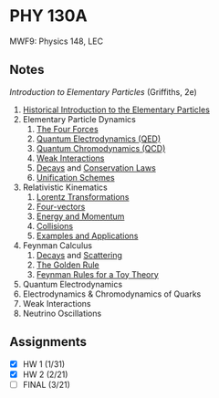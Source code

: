 # PHY 130A
MWF9: Physics 148, LEC
## Notes
*Introduction to Elementary Particles* (Griffiths, 2e)
1. [Historical Introduction to the Elementary Particles](../notes/history-particle-physics.md)
2. Elementary Particle Dynamics
	1. [The Four Forces](../notes/fundamental-interaction.md)
	2. [Quantum Electrodynamics (QED)](../notes/quantum-electrodynamics.md)
	3. [Quantum Chromodynamics (QCD)](../notes/quantum-chromodynamics.md)
	4. [Weak Interactions](../notes/weak-interactions.md)
	5. [Decays](../notes/particle-decay.md) and [Conservation Laws](../notes/conservation-law-particle.md)
	6. [Unification Schemes](../notes/unified-field-theory.md)
3. Relativistic Kinematics
	1. [Lorentz Transformations](../notes/lorentz-transformation.md)
	2. [Four-vectors](../notes/four-vector.md)
	3. [Energy and Momentum](four-vector.md#four-momentum)
	4. [Collisions](../notes/collision.md)
	5. [Examples and Applications](collision.md#strategies-2)
6. Feynman Calculus
	1. [Decays](../notes/particle-decay.md) and [Scattering](../notes/scattering.md)
	2. [The Golden Rule](../notes/fermi-s-golden-rule)
	3. [Feynman Rules for a Toy Theory](../notes/feynman-diagram.md#feynman-rules)
7. Quantum Electrodynamics
8. Electrodynamics & Chromodynamics of Quarks
9. Weak Interactions
11. Neutrino Oscillations
## Assignments
- [x] HW 1 (1/31)
- [x] HW 2 (2/21)
- [ ] FINAL (3/21)